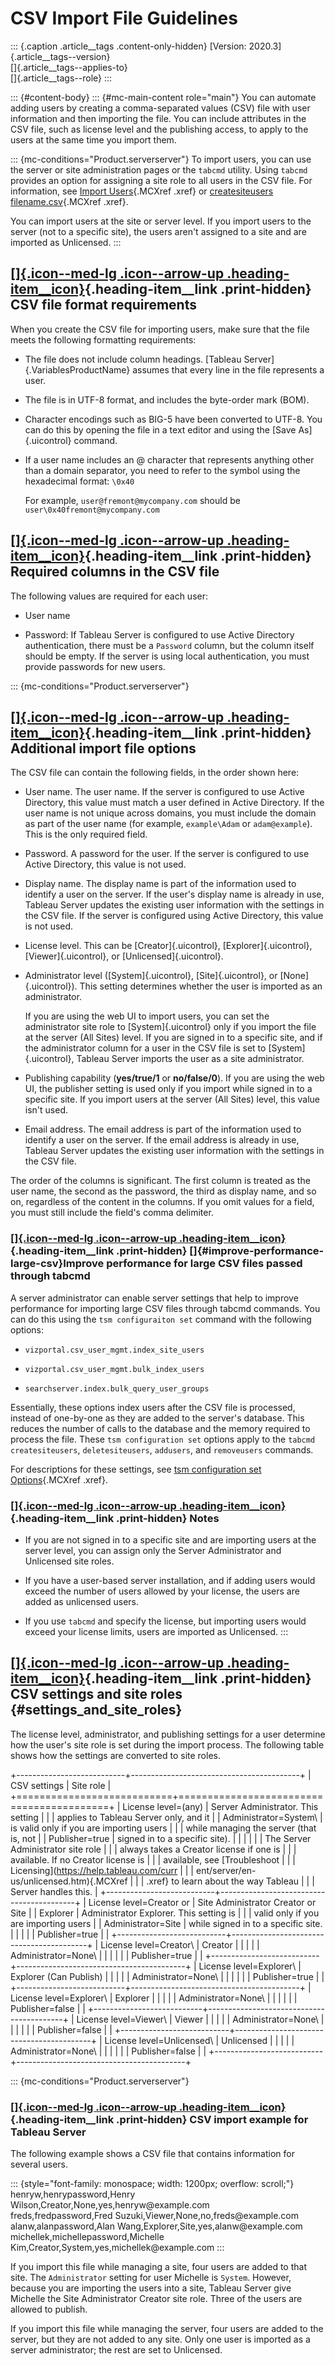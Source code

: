

CSV Import File Guidelines
==========================

::: {.caption .article__tags .content-only-hidden}
[Version: 2020.3]{.article__tags--version}\
[]{.article__tags--applies-to}\
[]{.article__tags--role}
:::

::: {#content-body}
::: {#mc-main-content role="main"}
You can automate adding users by creating a comma-separated values (CSV)
file with user information and then importing the file. You can include
attributes in the CSV file, such as license level and the publishing
access, to apply to the users at the same time you import them.

::: {mc-conditions="Product.serverserver"}
To import users, you can use the server or site administration pages or
the `tabcmd` utility. Using `tabcmd` provides an option for assigning a
site role to all users in the CSV file. For information, see [Import
Users](https://help.tableau.com/current/server/en-us/users_import.htm){.MCXref
.xref} or [createsiteusers
filename.csv](https://help.tableau.com/current/server/en-us/tabcmd_cmd.htm#idd1b7729f-dd20-475a-96f6-17fcd2577894){.MCXref
.xref}.

You can import users at the site or server level. If you import users to
the server (not to a specific site), the users aren't assigned to a site
and are imported as Unlicensed.
:::

<div>

[[]{.icon--med-lg .icon--arrow-up .heading-item__icon}](https://help.tableau.com/current/server/en-us/csvguidelines.htm#){.heading-item__link .print-hidden} CSV file format requirements
-----------------------------------------------------------------------------------------------------------------------------------------------------------------------------------------

</div>

When you create the CSV file for importing users, make sure that the
file meets the following formatting requirements:

-   The file does not include column headings. [Tableau
    Server]{.VariablesProductName} assumes that every line in the file
    represents a user.

-   The file is in UTF-8 format, and includes the byte-order mark (BOM).

-   Character encodings such as BIG-5 have been converted to UTF-8. You
    can do this by opening the file in a text editor and using the [Save
    As]{.uicontrol} command.

-   If a user name includes an @ character that represents anything
    other than a domain separator, you need to refer to the symbol using
    the hexadecimal format: `\0x40`

    For example, `user@fremont@mycompany.com` should be
    `user\0x40fremont@mycompany.com`

<div>

[[]{.icon--med-lg .icon--arrow-up .heading-item__icon}](https://help.tableau.com/current/server/en-us/csvguidelines.htm#){.heading-item__link .print-hidden} Required columns in the CSV file
---------------------------------------------------------------------------------------------------------------------------------------------------------------------------------------------

</div>

The following values are required for each user:

-   User name

-   Password: If Tableau Server is configured to use Active Directory
    authentication, there must be a `Password` column, but the column
    itself should be empty. If the server is using local authentication,
    you must provide passwords for new users.

::: {mc-conditions="Product.serverserver"}
<div>

[[]{.icon--med-lg .icon--arrow-up .heading-item__icon}](https://help.tableau.com/current/server/en-us/csvguidelines.htm#){.heading-item__link .print-hidden} Additional import file options
-------------------------------------------------------------------------------------------------------------------------------------------------------------------------------------------

</div>

The CSV file can contain the following fields, in the order shown here:

-   User name. The user name. If the server is configured to use Active
    Directory, this value must match a user defined in Active Directory.
    If the user name is not unique across domains, you must include the
    domain as part of the user name (for example, `example\Adam` or
    `adam@example`). This is the only required field.

-   Password. A password for the user. If the server is configured to
    use Active Directory, this value is not used.

-   Display name. The display name is part of the information used to
    identify a user on the server. If the user's display name is already
    in use, Tableau Server updates the existing user information with
    the settings in the CSV file. If the server is configured using
    Active Directory, this value is not used.

-   License level. This can be [Creator]{.uicontrol},
    [Explorer]{.uicontrol}, [Viewer]{.uicontrol}, or
    [Unlicensed]{.uicontrol}.

-   Administrator level ([System]{.uicontrol}, [Site]{.uicontrol}, or
    [None]{.uicontrol}). This setting determines whether the user is
    imported as an administrator.

    If you are using the web UI to import users, you can set the
    administrator site role to [System]{.uicontrol} only if you import
    the file at the server (All Sites) level. If you are signed in to a
    specific site, and if the administrator column for a user in the CSV
    file is set to [System]{.uicontrol}, Tableau Server imports the user
    as a site administrator.

-   Publishing capability (**yes/true/1** or **no/false/0**). If you are
    using the web UI, the publisher setting is used only if you import
    while signed in to a specific site. If you import users at the
    server (All Sites) level, this value isn\'t used.

-   Email address. The email address is part of the information used to
    identify a user on the server. If the email address is already in
    use, Tableau Server updates the existing user information with the
    settings in the CSV file.

The order of the columns is significant. The first column is treated as
the user name, the second as the password, the third as display name,
and so on, regardless of the content in the columns. If you omit values
for a field, you must still include the field's comma delimiter.

<div>

<div>

### [[]{.icon--med-lg .icon--arrow-up .heading-item__icon}](https://help.tableau.com/current/server/en-us/csvguidelines.htm#){.heading-item__link .print-hidden} []{#improve-performance-large-csv}Improve performance for large CSV files passed through tabcmd

</div>

A server administrator can enable server settings that help to improve
performance for importing large CSV files through tabcmd commands. You
can do this using the `tsm configuraiton set` command with the following
options:

-   `vizportal.csv_user_mgmt.index_site_users`

-   `vizportal.csv_user_mgmt.bulk_index_users`

-   `searchserver.index.bulk_query_user_groups`

Essentially, these options index users after the CSV file is processed,
instead of one-by-one as they are added to the server's database. This
reduces the number of calls to the database and the memory required to
process the file. These `tsm configuration set` options apply to the
`tabcmd createsiteusers`, `deletesiteusers`, `addusers`, and
`removeusers` commands.

For descriptions for these settings, see [tsm configuration set
Options](https://help.tableau.com/current/server/en-us/cli_configuration-set_tsm.htm){.MCXref
.xref}.

</div>

<div>

### [[]{.icon--med-lg .icon--arrow-up .heading-item__icon}](https://help.tableau.com/current/server/en-us/csvguidelines.htm#){.heading-item__link .print-hidden} Notes

</div>

-   If you are not signed in to a specific site and are importing users
    at the server level, you can assign only the Server Administrator
    and Unlicensed site roles.

-   If you have a user-based server installation, and if adding users
    would exceed the number of users allowed by your license, the users
    are added as unlicensed users.

-   If you use `tabcmd` and specify the license, but importing users
    would exceed your license limits, users are imported as Unlicensed.
:::

<div>

[[]{.icon--med-lg .icon--arrow-up .heading-item__icon}](https://help.tableau.com/current/server/en-us/csvguidelines.htm#){.heading-item__link .print-hidden} CSV settings and site roles {#settings_and_site_roles}
----------------------------------------------------------------------------------------------------------------------------------------------------------------------------------------

</div>

The license level, administrator, and publishing settings for a user
determine how the user\'s site role is set during the import process.
The following table shows how the settings are converted to site roles.

+---------------------------+------------------------------------------+
| CSV settings              | Site role                                |
+===========================+==========================================+
| License level=(any)       | Server Administrator. This setting       |
|                           | applies to Tableau Server only, and it   |
| Administrator=System\     | is valid only if you are importing users |
|                           | while managing the server (that is, not  |
| Publisher=true            | signed in to a specific site).           |
|                           |                                          |
|                           | The Server Administrator site role       |
|                           | always takes a Creator license if one is |
|                           | available. If no Creator license is      |
|                           | available, see [Troubleshoot             |
|                           | Licensing](https://help.tableau.com/curr |
|                           | ent/server/en-us/unlicensed.htm){.MCXref |
|                           | .xref} to learn about the way Tableau    |
|                           | Server handles this.                     |
+---------------------------+------------------------------------------+
| License level=Creator or  | Site Administrator Creator or Site       |
| Explorer                  | Administrator Explorer. This setting is  |
|                           | valid only if you are importing users    |
| Administrator=Site        | while signed in to a specific site.      |
|                           |                                          |
| Publisher=true            |                                          |
+---------------------------+------------------------------------------+
| License level=Creator\    | Creator                                  |
|                           |                                          |
| Administrator=None\       |                                          |
|                           |                                          |
| Publisher=true            |                                          |
+---------------------------+------------------------------------------+
| License level=Explorer\   | Explorer (Can Publish)                   |
|                           |                                          |
| Administrator=None\       |                                          |
|                           |                                          |
| Publisher=true            |                                          |
+---------------------------+------------------------------------------+
| License level=Explorer\   | Explorer                                 |
|                           |                                          |
| Administrator=None\       |                                          |
|                           |                                          |
| Publisher=false           |                                          |
+---------------------------+------------------------------------------+
| License level=Viewer\     | Viewer                                   |
|                           |                                          |
| Administrator=None\       |                                          |
|                           |                                          |
| Publisher=false           |                                          |
+---------------------------+------------------------------------------+
| License level=Unlicensed\ | Unlicensed                               |
|                           |                                          |
| Administrator=None\       |                                          |
|                           |                                          |
| Publisher=false           |                                          |
+---------------------------+------------------------------------------+

::: {mc-conditions="Product.serverserver"}
<div>

### [[]{.icon--med-lg .icon--arrow-up .heading-item__icon}](https://help.tableau.com/current/server/en-us/csvguidelines.htm#){.heading-item__link .print-hidden} CSV import example for Tableau Server

</div>

The following example shows a CSV file that contains information for
several users.

::: {style="font-family: monospace; width: 1200px; overflow: scroll;"}
henryw,henrypassword,Henry Wilson,Creator,None,yes,henryw\@example.com\
freds,fredpassword,Fred Suzuki,Viewer,None,no,freds\@example.com\
alanw,alanpassword,Alan Wang,Explorer,Site,yes,alanw\@example.com\
michellek,michellepassword,Michelle
Kim,Creator,System,yes,michellek\@example.com
:::

If you import this file while managing a site, four users are added to
that site. The `Administrator` setting for user Michelle is `System`.
However, because you are importing the users into a site, Tableau Server
give Michelle the Site Administrator Creator site role. Three of the
users are allowed to publish.

If you import this file while managing the server, four users are added
to the server, but they are not added to any site. Only one user is
imported as a server administrator; the rest are set to Unlicensed.
